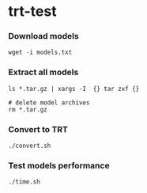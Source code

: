 # trt-test

### Download models
```
wget -i models.txt
```

### Extract all models
```
ls *.tar.gz | xargs -I  {} tar zxf {}

# delete model archives
rm *.tar.gz 
```

### Convert to TRT
```
./convert.sh
```

### Test models performance
```
./time.sh
```
